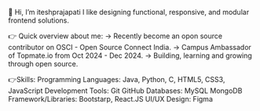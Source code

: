 👋 Hi, I’m iteshprajapati
I like designing functional, responsive, and modular frontend solutions.

👉 Quick overview about me:
-> Recently become an opon source contributor on OSCI - Open Source Connect India.
-> Campus Ambassador of Topmate.io from Oct 2024 - Dec 2024.
-> Building, learning and growing through open source.

👉Skills: 
Programming Languages: Java, Python, C, HTML5, CSS3, JavaScript
Development Tools: Git GitHub
Databases: MySQL MongoDB
Framework/Libraries: Bootstarp, React.JS
UI/UX Design: Figma
